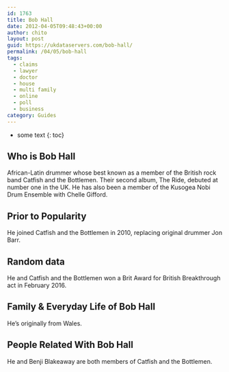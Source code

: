 ```yaml
---
id: 1763
title: Bob Hall
date: 2012-04-05T09:48:43+00:00
author: chito
layout: post
guid: https://ukdataservers.com/bob-hall/
permalink: /04/05/bob-hall
tags:
  - claims
  - lawyer
  - doctor
  - house
  - multi family
  - online
  - poll
  - business
category: Guides
---
```


* some text
{: toc}


## Who is  Bob Hall
                  
                  
                  
African-Latin drummer whose best known as a member of the British rock band Catfish and the Bottlemen. Their second album, The Ride, debuted at number one in the UK. He has also been a member of the Kusogea Nobi Drum Ensemble with Chelle Gifford.
                  
                
                
                
## Prior to Popularity 
                  
                  
                  
He joined Catfish and the Bottlemen in 2010, replacing original drummer Jon Barr.
                  
                
                
                
## Random data 
                  
                  
                  
He and Catfish and the Bottlemen won a Brit Award for British Breakthrough act in February 2016.
                  
                
                
                
## Family & Everyday Life of Bob Hall
                  
                  
                  
He&#8217;s originally from Wales.
                  
                
                
                
## People Related With  Bob Hall
                  
                  
                  
He and Benji Blakeaway are both members of Catfish and the Bottlemen.
                  
                
              
            
          
          
          
    
    
  
